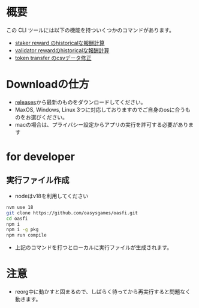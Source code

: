 # 概要

この CLI ツールには以下の機能を持ついくつかのコマンドがあります。
- [staker reward のhistoricalな報酬計算](./doc/doc_JP/export_staker_reward_JP.md)
- [validator rewardのhistoricalな報酬計算](./doc/doc_JP/export_validator_reward_JP.md)
- [token transfer のcsvデータ修正](./doc/doc_JP/correct_csv_JP.md)

# Downloadの仕方

- [releases](https://github.com/oasysgames/oasfi/releases)から最新のものをダウンロードしてください。
- MaxOS, Windows, Linux 3つに対応しておりますのでご自身のosに合うものをお選びください。
- macの場合は、プライバシー設定からアプリの実行を許可する必要があります

# for developer

## 実行ファイル作成

* nodeはv18を利用してください

```bash
nvm use 18
git clone https://github.com/oasysgames/oasfi.git
cd oasfi
npm i
npm i -g pkg
npm run compile
```

* 上記のコマンドを打つとローカルに実行ファイルが生成されます。


# 注意

- reorg中に動かすと固まるので、しばらく待ってから再実行すると問題なく動きます。
